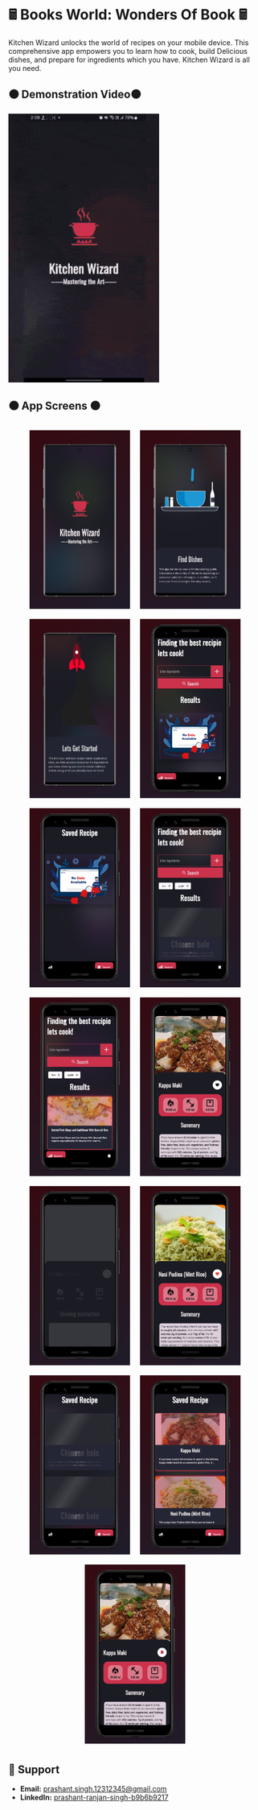 # 🖩 Books World: Wonders Of Book 🖩

[//]: # (![App Icon]&#40;https://raw.githubusercontent.com/Prashant-ranjan-singh-123/Book-Mania/master/assets/images/icon.png&#41;)

Kitchen Wizard unlocks the world of recipes on your mobile device. This comprehensive app empowers you to learn how to cook, build Delicious dishes, and prepare for ingredients which you have. Kitchen Wizard is all you need.

## ⚫ Demonstration Video⚫
<img src="https://raw.githubusercontent.com/Prashant-ranjan-singh-123/kitchen-wizard/master/readme_image/demonstration.gif" width="300">

## ⚫ App Screens ⚫

<div style="display: flex; flex-wrap: wrap; justify-content: center;">
    <img src="https://raw.githubusercontent.com/Prashant-ranjan-singh-123/kitchen-wizard/master/readme_image/screen_1.png" style="width: 200px; margin: 10px;">
    <img src="https://raw.githubusercontent.com/Prashant-ranjan-singh-123/kitchen-wizard/master/readme_image/screen_2.png" style="width: 200px; margin: 10px;">
    <img src="https://raw.githubusercontent.com/Prashant-ranjan-singh-123/kitchen-wizard/master/readme_image/screen_3.png" style="width: 200px; margin: 10px;">
    <img src="https://raw.githubusercontent.com/Prashant-ranjan-singh-123/kitchen-wizard/master/readme_image/screen_4.png" style="width: 200px; margin: 10px;">
    <img src="https://raw.githubusercontent.com/Prashant-ranjan-singh-123/kitchen-wizard/master/readme_image/screen_5.png" style="width: 200px; margin: 10px;">
    <img src="https://raw.githubusercontent.com/Prashant-ranjan-singh-123/kitchen-wizard/master/readme_image/screen_6.png" style="width: 200px; margin: 10px;">
    <img src="https://raw.githubusercontent.com/Prashant-ranjan-singh-123/kitchen-wizard/master/readme_image/screen_7.png" style="width: 200px; margin: 10px;">
    <img src="https://raw.githubusercontent.com/Prashant-ranjan-singh-123/kitchen-wizard/master/readme_image/screen_8.png" style="width: 200px; margin: 10px;">
    <img src="https://raw.githubusercontent.com/Prashant-ranjan-singh-123/kitchen-wizard/master/readme_image/screen_9.png" style="width: 200px; margin: 10px;">
    <img src="https://raw.githubusercontent.com/Prashant-ranjan-singh-123/kitchen-wizard/master/readme_image/screen_10.png" style="width: 200px; margin: 10px;">
    <img src="https://raw.githubusercontent.com/Prashant-ranjan-singh-123/kitchen-wizard/master/readme_image/screen_11.png" style="width: 200px; margin: 10px;">
    <img src="https://raw.githubusercontent.com/Prashant-ranjan-singh-123/kitchen-wizard/master/readme_image/screen_12.png" style="width: 200px; margin: 10px;">
    <img src="https://raw.githubusercontent.com/Prashant-ranjan-singh-123/kitchen-wizard/master/readme_image/screen_13.png" style="width: 200px; margin: 10px;">
</div>

## 🙋 Support

- **Email:** [prashant.singh.12312345@gmail.com](https://mail.google.com/mail/u/?authuser=prashant.singh.12312345@gmail.com)
- **LinkedIn:** [prashant-ranjan-singh-b9b6b9217](https://www.linkedin.com/in/prashant-ranjan-singh-b9b6b9217/)

